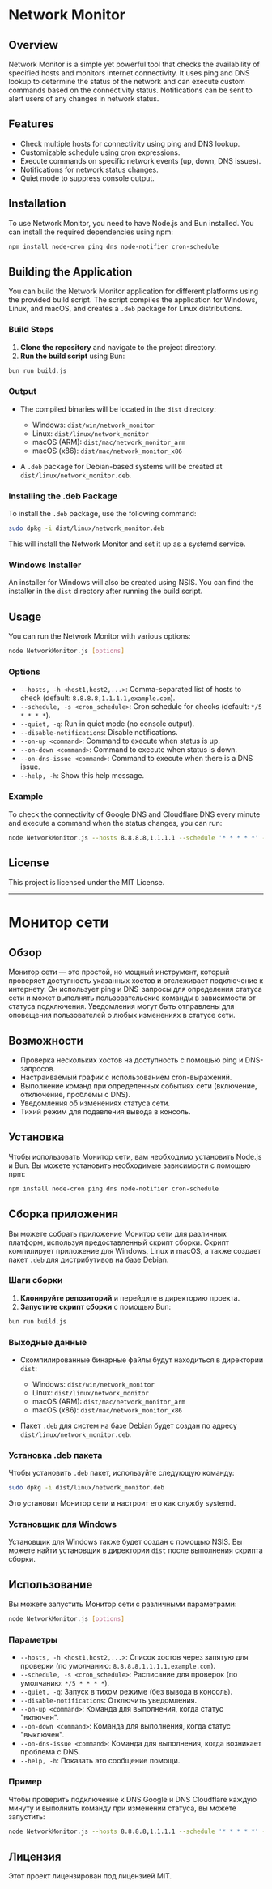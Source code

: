 # Network Monitor

## Overview

Network Monitor is a simple yet powerful tool that checks the availability of specified hosts and monitors internet connectivity. It uses ping and DNS lookup to determine the status of the network and can execute custom commands based on the connectivity status. Notifications can be sent to alert users of any changes in network status.

## Features

- Check multiple hosts for connectivity using ping and DNS lookup.
- Customizable schedule using cron expressions.
- Execute commands on specific network events (up, down, DNS issues).
- Notifications for network status changes.
- Quiet mode to suppress console output.

## Installation

To use Network Monitor, you need to have Node.js and Bun installed. You can install the required dependencies using npm:

```bash
npm install node-cron ping dns node-notifier cron-schedule
```

## Building the Application

You can build the Network Monitor application for different platforms using the provided build script. The script compiles the application for Windows, Linux, and macOS, and creates a `.deb` package for Linux distributions.

### Build Steps

1. **Clone the repository** and navigate to the project directory.
2. **Run the build script** using Bun:

```bash
bun run build.js
```

### Output

- The compiled binaries will be located in the `dist` directory:
    - Windows: `dist/win/network_monitor`
    - Linux: `dist/linux/network_monitor`
    - macOS (ARM): `dist/mac/network_monitor_arm`
    - macOS (x86): `dist/mac/network_monitor_x86`

- A `.deb` package for Debian-based systems will be created at `dist/linux/network_monitor.deb`.

### Installing the .deb Package

To install the `.deb` package, use the following command:

```bash
sudo dpkg -i dist/linux/network_monitor.deb
```

This will install the Network Monitor and set it up as a systemd service.

### Windows Installer

An installer for Windows will also be created using NSIS. You can find the installer in the `dist` directory after running the build script.

## Usage

You can run the Network Monitor with various options:

```bash
node NetworkMonitor.js [options]
```

### Options

- `--hosts, -h <host1,host2,...>`: Comma-separated list of hosts to check (default: `8.8.8.8,1.1.1.1,example.com`).
- `--schedule, -s <cron_schedule>`: Cron schedule for checks (default: `*/5 * * * *`).
- `--quiet, -q`: Run in quiet mode (no console output).
- `--disable-notifications`: Disable notifications.
- `--on-up <command>`: Command to execute when status is up.
- `--on-down <command>`: Command to execute when status is down.
- `--on-dns-issue <command>`: Command to execute when there is a DNS issue.
- `--help, -h`: Show this help message.

### Example

To check the connectivity of Google DNS and Cloudflare DNS every minute and execute a command when the status changes, you can run:

```bash
node NetworkMonitor.js --hosts 8.8.8.8,1.1.1.1 --schedule '* * * * *' --on-up 'echo "Internet is up!"' --on-down 'echo "Internet is down!"'
```

## License

This project is licensed under the MIT License.

---

# Монитор сети

## Обзор

Монитор сети — это простой, но мощный инструмент, который проверяет доступность указанных хостов и отслеживает подключение к интернету. Он использует ping и DNS-запросы для определения статуса сети и может выполнять пользовательские команды в зависимости от статуса подключения. Уведомления могут быть отправлены для оповещения пользователей о любых изменениях в статусе сети.

## Возможности

- Проверка нескольких хостов на доступность с помощью ping и DNS-запросов.
- Настраиваемый график с использованием cron-выражений.
- Выполнение команд при определенных событиях сети (включение, отключение, проблемы с DNS).
- Уведомления об изменениях статуса сети.
- Тихий режим для подавления вывода в консоль.

## Установка

Чтобы использовать Монитор сети, вам необходимо установить Node.js и Bun. Вы можете установить необходимые зависимости с помощью npm:

```bash
npm install node-cron ping dns node-notifier cron-schedule
```

## Сборка приложения

Вы можете собрать приложение Монитор сети для различных платформ, используя предоставленный скрипт сборки. Скрипт компилирует приложение для Windows, Linux и macOS, а также создает пакет `.deb` для дистрибутивов на базе Debian.

### Шаги сборки

1. **Клонируйте репозиторий** и перейдите в директорию проекта.
2. **Запустите скрипт сборки** с помощью Bun:

```bash
bun run build.js
```

### Выходные данные

- Скомпилированные бинарные файлы будут находиться в директории `dist`:
    - Windows: `dist/win/network_monitor`
    - Linux: `dist/linux/network_monitor`
    - macOS (ARM): `dist/mac/network_monitor_arm`
    - macOS (x86): `dist/mac/network_monitor_x86`

- Пакет `.deb` для систем на базе Debian будет создан по адресу `dist/linux/network_monitor.deb`.

### Установка .deb пакета

Чтобы установить `.deb` пакет, используйте следующую команду:

```bash
sudo dpkg -i dist/linux/network_monitor.deb
```

Это установит Монитор сети и настроит его как службу systemd.

### Установщик для Windows

Установщик для Windows также будет создан с помощью NSIS. Вы можете найти установщик в директории `dist` после выполнения скрипта сборки.

## Использование

Вы можете запустить Монитор сети с различными параметрами:

```bash
node NetworkMonitor.js [options]
```

### Параметры

- `--hosts, -h <host1,host2,...>`: Список хостов через запятую для проверки (по умолчанию: `8.8.8.8,1.1.1.1,example.com`).
- `--schedule, -s <cron_schedule>`: Расписание для проверок (по умолчанию: `*/5 * * * *`).
- `--quiet, -q`: Запуск в тихом режиме (без вывода в консоль).
- `--disable-notifications`: Отключить уведомления.
- `--on-up <command>`: Команда для выполнения, когда статус "включен".
- `--on-down <command>`: Команда для выполнения, когда статус "выключен".
- `--on-dns-issue <command>`: Команда для выполнения, когда возникает проблема с DNS.
- `--help, -h`: Показать это сообщение помощи.

### Пример

Чтобы проверить подключение к DNS Google и DNS Cloudflare каждую минуту и выполнить команду при изменении статуса, вы можете запустить:

```bash
node NetworkMonitor.js --hosts 8.8.8.8,1.1.1.1 --schedule '* * * * *' --on-up 'echo "Интернет работает!"' --on-down 'echo "Интернет не работает!"'
```

## Лицензия

Этот проект лицензирован под лицензией MIT.